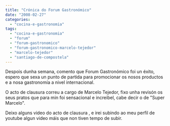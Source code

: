 ```yaml
---
title: "Crónica do Forum Gastronómico"
date: "2008-02-27"
categories: 
  - "cocina-e-gastronomia"
tags: 
  - "cocina-e-gastronomia"
  - "forum"
  - "forum-gastronomico"
  - "forum-gastronomico-marcelo-tejedor"
  - "marcelo-tejedor"
  - "santiago-de-compostela"
---
```


Despois dunha semana, comento que Forum Gastronómico foi un éxito, espero que sexa un punto de partida para promocionar os nosos productos e a nosa gastronomía a nivel internacional.

O acto de clausura correu a cargo de Marcelo Tejedor, fixo unha revisón os seus pratos que para min foi sensacional e increibel, cabe decir o de "Super Marcelo".

Deixo alguns video do acto de clausura , e irei subindo ao meu perfil de youtube algun video máis que non tiven tempo de subir.
